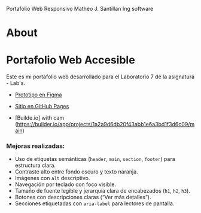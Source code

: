 Portafolio Web Responsivo
Matheo J. Santillan
Ing software

# About
# Portafolio Web Accesible

Este es mi portafolio web desarrollado para el Laboratorio 7 de la asignatura - Lab's.

- [Prototipo en Figma](https://www.figma.com/design/hWVaEGAX6DmcF0Tq5oufGu/portafolio?node-id=0-1&p=f&t=GvI87Cyorm1kmRFO-0)

- [Sitio en GitHub Pages](https://mathsantill.github.io/PortafolioWebResponsivo/)
- [Builde.io] with cam (https://builder.io/app/projects/1a2a9d6db20f43abb1e6a3bd1f3d6c09/main)
  

### Mejoras realizadas:
- Uso de etiquetas semánticas (`header`, `main`, `section`, `footer`) para estructura clara.
- Contraste alto entre fondo oscuro y texto naranja.
- Imágenes con `alt` descriptivo.
- Navegación por teclado con foco visible.
- Tamaño de fuente legible y jerarquía clara de encabezados (`h1`, `h2`, `h3`).
- Botones con descripciones claras (“Ver más detalles”).
- Secciones etiquetadas con `aria-label` para lectores de pantalla.
